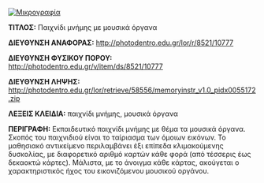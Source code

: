 [![Μικρογραφία](http://photodentro.edu.gr/lor/retrieve/58554/memoryinstr_v1.0.zip.jpg)](http://photodentro.edu.gr/lor/r/8521/10777)

**ΤΙΤΛΟΣ:** Παιχνίδι μνήμης με μουσικά όργανα

**ΔΙΕΥΘΥΝΣΗ ΑΝΑΦΟΡΑΣ:** http://photodentro.edu.gr/lor/r/8521/10777

**ΔΙΕΥΘΥΝΣΗ ΦΥΣΙΚΟΥ ΠΟΡΟΥ:** http://photodentro.edu.gr/v/item/ds/8521/10777

**ΔΙΕΥΘΥΝΣΗ ΛΗΨΗΣ:** http://photodentro.edu.gr/lor/retrieve/58556/memoryinstr_v1.0_pidx0055172.zip

**ΛΕΞΕΙΣ ΚΛΕΙΔΙΑ:** παιχνίδι μνήμης, μουσικά όργανα

**ΠΕΡΙΓΡΑΦΗ:** Εκπαιδευτικό παιχνίδι μνήμης με θέμα τα μουσικά όργανα. Σκοπός του παιχνιδιού είναι το ταίριασμα των όμοιων εικόνων. 
Το μαθησιακό αντικείμενο περιλαμβάνει έξι επίπεδα κλιμακούμενης δυσκολίας, με διαφορετικό αριθμό καρτών κάθε φορά (από τέσσερις έως δεκαοκτώ κάρτες). Μάλιστα, με το άνοιγμα κάθε κάρτας, ακούγεται ο χαρακτηριστικός ήχος του εικονιζόμενου μουσικού οργάνου.
